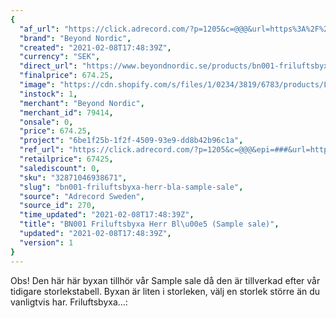 ```yaml
---
{
  "af_url": "https://click.adrecord.com/?p=1205&c=@@@&url=https%3A%2F%2Fwww.beyondnordic.se%2Fproducts%2Fbn001-friluftsbyxa-herr-bla-sample-sale",
  "brand": "Beyond Nordic",
  "created": "2021-02-08T17:48:39Z",
  "currency": "SEK",
  "direct_url": "https://www.beyondnordic.se/products/bn001-friluftsbyxa-herr-bla-sample-sale",
  "finalprice": 674.25,
  "image": "https://cdn.shopify.com/s/files/1/0234/3819/6783/products/Legion_Blue_-_2000_-_0006_9006f356-cd24-4e10-93b8-9d97db3365c4_2048x2048.jpg",
  "instock": 1,
  "merchant": "Beyond Nordic",
  "merchant_id": 79414,
  "onsale": 0,
  "price": 674.25,
  "project": "6be1f25b-1f2f-4509-93e9-dd8b42b96c1a",
  "ref_url": "https://click.adrecord.com/?p=1205&c=@@@&epi=###&url=https%3A%2F%2Fwww.beyondnordic.se%2Fproducts%2Fbn001-friluftsbyxa-herr-bla-sample-sale",
  "retailprice": 67425,
  "salediscount": 0,
  "sku": "32871046938671",
  "slug": "bn001-friluftsbyxa-herr-bla-sample-sale",
  "source": "Adrecord Sweden",
  "source_id": 270,
  "time_updated": "2021-02-08T17:48:39Z",
  "title": "BN001 Friluftsbyxa Herr Bl\u00e5 (Sample sale)",
  "updated": "2021-02-08T17:48:39Z",
  "version": 1
}
---
```


Obs! Den här här byxan tillhör vår Sample sale då den är tillverkad efter vår tidigare storlekstabell. Byxan är liten i storleken, välj en storlek större än du vanligtvis har.
Friluftsbyxa…:
